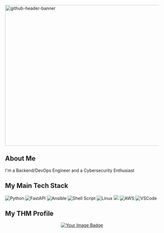 <img width="1700" height="460" alt="github-header-banner" src="https://github.com/user-attachments/assets/5c83704c-fb2b-45e0-b4c1-5d4cdf04f5f8" />

## About Me
I'm a Backend/DevOps Engineer and a Cybersecurity Enthusiast

## My Main Tech Stack
![Python](https://img.shields.io/badge/python-3670A0?style=for-the-badge&logo=python&logoColor=ffdd54)
![FastAPI](https://img.shields.io/badge/fastapi-white?style=for-the-badge&logo=fastapi&logoColor=009688)
![Ansible](https://img.shields.io/badge/ansible-%231A1918.svg?style=for-the-badge&logo=ansible&logoColor=white)
![Shell Script](https://img.shields.io/badge/shell_script-%23121011.svg?style=for-the-badge&logo=gnu-bash&logoColor=white)
![Linux](https://img.shields.io/badge/linux-white?style=for-the-badge&logo=linux&logoColor=black)
![](https://img.shields.io/badge/tmux-1BB91F?style=for-the-badge&logo=tmux&logoColor=white)
![AWS](https://img.shields.io/badge/AWS-%23FF9900?style=for-the-badge)
![VSCode](https://img.shields.io/static/v1?style=for-the-badge&message=VSCode&color=007ACC&logo=Visual+Studio+Code&logoColor=FFFFFF&label=)

## My THM Profile
<div align="center">
 <a href="https://tryhackme.com/p/vinediezca">
  <img src="https://tryhackme-badges.s3.amazonaws.com/vinediezca.png?update=2" alt="Your Image Badge" />
 </a>
</div>
